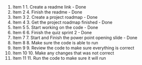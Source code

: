 1. Item 1 1. Create a readme link - Done
1. Item 2 4. Finish the readme - Done
1. Item 3 2. Create a project roadmap - Done 
1. Item 4 3. Get the project roadmap finished - Done
1. Item 5 5. Start working on the code - Done 
1. Item 6 6. Finish the quiz sprint 2 - Done
1. Item 7 7. Start and Finish the power point opening slide - Done 
1. Item 8 8. Make sure the code is able to run 
1. Item 9 9. Review the code to make sure everything is correct 
1. Item 10 10. Make any changes that was not correct 
1. Item 11 11. Run the code to make sure it will run
